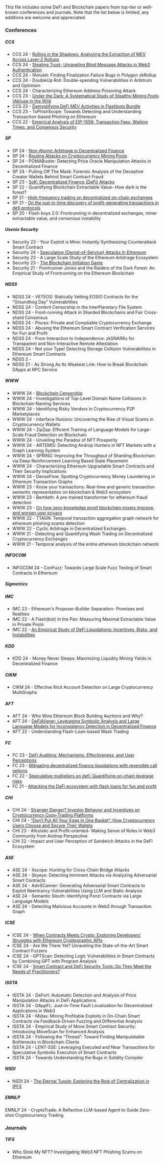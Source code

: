 This file includes some DeFi and Blockchain papers from top-tier or well-known conferences and journals. Note that the list below is limited; any additions are welcome and appreciated.



### Conferences

##### CCS

* CCS 24 - [Rolling in the Shadows: Analyzing the Extraction of MEV Across Layer-2 Rollups](https://arxiv.org/pdf/2405.00138)
* CCS 24 - [Stealing Trust- Unraveling Blind Message Attacks in Web3 Authentication](https://arxiv.org/abs/2406.00523)
* CCS 24 - fAmulet: Finding Finalization Failure Bugs in Polygon zkRollup
* CCS 24 - DoubleUp Roll: Double-spending Vulnerabilities in Arbitrum and Optimism
* CCS 24 - Characterizing Ethereum Address Poisoning Attack
* CCS 23 - [Under the Dark: A Systematical Study of Stealthy Mining Pools (Ab)use in the Wild](https://dl.acm.org/doi/pdf/10.1145/3576915.3616677)
* CCS 23 - [Demystifying DeFi MEV Activities in Flashbots Bundle](https://dl.acm.org/doi/pdf/10.1145/3576915.3616590)
* CCS 23 - TxPhishScope: Towards Detecting and Understanding Transaction-based Phishing on Ethereum
* CCS 22 - [Empirical Analysis of EIP-1559: Transaction Fees, Waiting Times, and Consensus Security](https://dl.acm.org/doi/abs/10.1145/3548606.3559341)

##### SP 

* SP 24 - [Non-Atomic Arbitrage in Decentralized Finance](https://www.computer.org/csdl/proceedings-article/sp/2024/313000a224/1WPcYNItiZW)
* SP 24 - [Routing Attacks on Cryptocurrency Mining Pools](https://ieeexplore.ieee.org/iel8/10646615/10646598/10646806.pdf)
* SP 24 - POMABuster: Detecting Price Oracle Manipulation Attacks in Decentralized Finance
* SP 24 - Pulling Off The Mask: Forensic Analysis of the Deceptive Creator Wallets Behind Smart Contract Fraud
* SP 23 - [SoK: Decentralized Finance (DeFi) Attacks](https://ieeexplore.ieee.org/abstract/document/10179435/)
* SP 22 - Quantifying Blockchain Extractable Value- How dark is the forest?
* SP 21 - [High-frequency trading on decentralized on-chain exchanges](https://ieeexplore.ieee.org/abstract/document/9519421/)
* SP 21 - [On the just-in-time discovery of profit-generating transactions in defi protocols](https://ieeexplore.ieee.org/abstract/document/9519469/)
* SP 20 - Flash boys 2.0: Frontrunning in decentralized exchanges, miner extractable value, and consensus instability

##### Usenix Security 

* Security 23 - Your Exploit is Mine: Instantly Synthesizing Counterattack Smart Contract
* Security 24 - [Speculative {Denial-of-Service} Attacks In Ethereum](https://www.usenix.org/conference/usenixsecurity24/presentation/yaish)
* Security 23 - A Large Scale Study of the Ethereum Arbitrage Ecosystem
* Security 23 - [The Blockchain Imitation Game](https://www.usenix.org/conference/usenixsecurity23/presentation/qin)
* Security 21 - Frontrunner Jones and the Raiders of the Dark Forest: An Empirical Study of Frontrunning on the Ethereum Blockchain

##### NDSS 

* NDSS 24 - VETEOS: Statically Vetting EOSIO Contracts for the “Groundhog Day” Vulnerabilities
* NDSS 24 - Content Censorship in the InterPlanetary File System
* NDSS 24 - Front-running Attack in Sharded Blockchains and Fair Cross-shard Consensus
* NDSS 24 - Pisces: Private and Compliable Cryptocurrency Exchange
* NDSS 24 - Abusing the Ethereum Smart Contract Verification Services for Fun and Profit
* NDSS 24 - From Interaction to Independence: zkSNARKs for Transparent and Non-Interactive Remote Attestation
* NDSS 24 - Not your Type! Detecting Storage Collision Vulnerabilities in Ethereum Smart Contracts
* NDSS 2 - 
* NDSS 21 - As Strong As Its Weakest Link: How to Break Blockchain DApps at RPC Service

##### WWW 

* WWW 24 - [Blockchain Censorship](https://dl.acm.org/doi/pdf/10.1145/3589334.3645431)
* WWW 24 - Investigations of Top-Level Domain Name Collisions in Blockchain Naming Services
* WWW 24 - Identifying Risky Vendors in Cryptocurrency P2P Marketplaces
* WWW 24 - Interface Illusions: Uncovering the Rise of Visual Scams in Cryptocurrency Wallets
* WWW 24 - ZipZap: Efficient Training of Language Models for Large-Scale Fraud Detection on Blockchain
* WWW 24 - Unveiling the Paradox of NFT Prosperity
* WWW 24 - ARTEMIS: Detecting Airdrop Hunters in NFT Markets with a Graph Learning System
* WWW 24 - SPRING: Improving the Throughput of Sharding Blockchain via Deep Reinforcement Learning Based State Placement
* WWW 24 - Characterizing Ethereum Upgradable Smart Contracts and Their Security Implications
* WWW 24 - DenseFlow: Spotting Cryptocurrency Money Laundering in Ethereum Transaction Graphs
* WWW 23 - Know your transactions: Real-time and generic transaction semantic representation on blockchain \& Web3 ecosystem
* WWW 23 - Bert4eth: A pre-trained transformer for ethereum fraud detection
* WWW 23 - [On how zero-knowledge proof blockchain mixers improve, and worsen user privacy](https://dl.acm.org/doi/pdf/10.1145/3543507.3583217)
* WWW 22 - TTAGN: Temporal transaction aggregation graph network for ethereum phishing scams detection
* WWW 22 - Cyclic Arbitrage in Decentralized Exchanges
* WWW 21 - Detecting and Quantifying Wash Trading on Decentralized Cryptocurrency Exchanges
* WWW 21 - Temporal analysis of the entire ethereum blockchain network

##### INFOCOM

* INFOCOM 24 - ConFuzz: Towards Large Scale Fuzz Testing of Smart Contracts in Ethereum

##### Sigmetrics 

##### IMC 

* IMC 23 - Ethereum's Proposer-Builder Separation- Promises and Realities
* IMC 22 - A Flash(bot) in the Pan: Measuring Maximal Extractable Value in Private Pools
* IMC 22 - [An Empirical Study of DeFi Liquidations: Incentives, Risks, and Instabilities](https://dl.acm.org/doi/pdf/10.1145/3487552.3487811)

##### KDD

* KDD 24 - Money Never Sleeps: Maximizing Liquidity Mining Yields in Decentralized Finance

##### CIKM

* CIKM 24 - Effective Illicit Account Detection on Large Cryptocurrency MultiGraphs

##### AFT

* AFT 24 - Who Wins Ethereum Block Building Auctions and Why?
* AFT 24 - [DeFiAligner: Leveraging Symbolic Analysis and Large Language Models for Inconsistency Detection in Decentralized Finance](https://drops.dagstuhl.de/entities/document/10.4230/LIPIcs.AFT.2024.7)
* AFT 22 - Understanding Flash-Loan-based Wash Trading

##### FC

* FC 23 - [DeFi Auditing: Mechanisms, Effectiveness, and User Perceptions](https://link.springer.com/chapter/10.1007/978-3-031-48806-1_21)
* FC 23 - [Mitigating decentralized finance liquidations with reversible call options](https://link.springer.com/chapter/10.1007/978-3-031-47754-6_20)
* FC 22 - [Speculative multipliers on defi: Quantifying on-chain leverage risks](https://link.springer.com/chapter/10.1007/978-3-031-18283-9_3)
* FC 21 - [Attacking the DeFi ecosystem with flash loans for fun and profit](https://link.springer.com/chapter/10.1007/978-3-662-64322-8_1?trk=public_post_comment-text)

##### CHI

* CHI 24 - [Stranger Danger? Investor Behavior and Incentives on Cryptocurrency Copy-Trading Platforms](https://dl.acm.org/doi/pdf/10.1145/3613904.3642715)
* CHI 24 - [“Don’t Put All Your Eggs In One Basket”: How Cryptocurrency Users Choose and Secure Their Wallets](https://dl.acm.org/doi/pdf/10.1145/3613904.3642534)
* CHI 23 - Altruistic and Profit-oriented- Making Sense of Roles in Web3 Community from Airdrop Perspective
* CHI 22 - Impact and User Perception of Sandwich Attacks in the DeFi Ecosystem

##### ASE

* ASE 24 - Xscope: Hunting for Cross-Chain Bridge Attacks
* ASE 24 - Skyeye: Detecting Imminent Attacks via Analyzing Adversarial Smart Contracts
* ASE 24 - AdvSCanner: Generating Adversarial Smart Contracts to Exploit Reentrancy Vulnerabilities Using LLM and Static Analysis
* ASE 24 - Semantic Sleuth: Identifying Ponzi Contracts via Large Language Models
* ASE 24 - Detecting Malicious Accounts in Web3 through Transaction Graph

##### ICSE 

* ICSE 24 - [When Contracts Meets Crypto: Exploring Developers’ Struggles with Ethereum Cryptographic APIs](https://dl.acm.org/doi/pdf/10.1145/3597503.3639131)
* ICSE 24 - Are We There Yet? Unraveling the State-of-the-Art Smart Contract Fuzzers
* ICSE 24 - GPTScan: Detecting Logic Vulnerabilities in Smart Contracts by Combining GPT with Program Analysis
* ICSE 24 - [Smart Contract and DeFi Security Tools: Do They Meet the Needs of Practitioners?](https://dl.acm.org/doi/abs/10.1145/3597503.3623302)

##### ISSTA

* ISSTA 24 - DeFort: Automatic Detection and Analysis of Price Manipulation Attacks in DeFi Applications
* ISSTA 24 - DAppFL: Just-in-Time Fault Localization for Decentralized Applications in Web3
* ISSTA 24 - Midas: Mining Profitable Exploits in On-Chain Smart Contracts via Feedback-Driven Fuzzing and Differential Analysis
* ISSTA 24 - Empirical Study of Move Smart Contract Security: Introducing MoveScan for Enhanced Analysis
* ISSTA 24 - Following the “Thread”: Toward Finding Manipulatable Bottlenecks in Blockchain Clients
* ISSTA 24 - LENT-SSE: Leveraging Executed and Near Transactions for Speculative Symbolic Execution of Smart Contracts
* ISSTA 24 - Towards Understanding the Bugs in Solidity Compiler

##### NSDI

* NSDI 24 - [The Eternal Tussle: Exploring the Role of Centralization in IPFS](https://www.usenix.org/system/files/nsdi24-wei.pdf)



##### EMNLP

EMNLP 24 - CryptoTrade: A Reflective LLM-based Agent to Guide Zero-shot Cryptocurrency Trading



### Journals

##### TIFS

* Who Stole My NFT? Investigating Web3 NFT Phishing Scams on Ethereum
